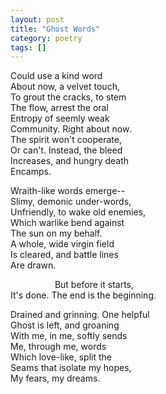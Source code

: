 ```yaml
---
layout: post
title: "Ghost Words"
category: poetry
tags: []
---
```


Could use a kind word  
About now, a velvet touch,  
To grout the cracks, to stem  
The flow, arrest the oral  
Entropy of seemly weak  
Community. Right about now.  
The spirit won't cooperate,  
Or can't. Instead, the bleed  
Increases, and hungry death  
Encamps.  


Wraith-like words emerge--  
Slimy, demonic under-words,  
Unfriendly, to wake old enemies,  
Which warlike bend against  
The sun on my behalf.  
A whole, wide virgin field  
Is cleared, and battle lines  
Are drawn.  

&nbsp; &nbsp; &nbsp; &nbsp; &nbsp;  &nbsp; &nbsp;  &nbsp; &nbsp; But before it starts,  
It's done. The end is the beginning.  


Drained and grinning. One helpful  
Ghost is left, and groaning  
With me, in me, softly sends  
Me, through me, words  
Which love-like, split the  
Seams that isolate my hopes,  
My fears, my dreams.  
